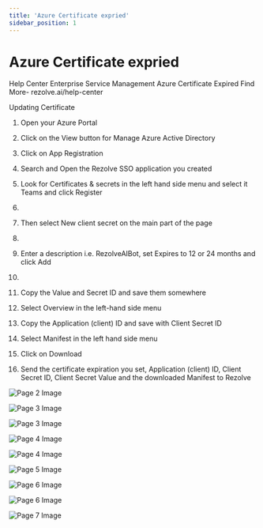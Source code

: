```yaml
---
title: 'Azure Certificate expried'
sidebar_position: 1
---
```



# Azure Certificate expried

Help Center
Enterprise Service Management
Azure Certificate
Expired
Find More- rezolve.ai/help-center

Updating Certificate
1. Open your Azure Portal
2. Click on the View button for Manage Azure Active Directory

3. Click on App Registration
4. Search and Open the Rezolve SSO application you created

5. Look for Certificates & secrets in the left hand side menu and select it
Teams and click Register
2.
6. Then select New client secret on the main part of the page
3.

7. Enter a description i.e. RezolveAIBot, set Expires to 12 or 24 months and click Add
4.

8. Copy the Value and Secret ID and save them somewhere
9. Select Overview in the left-hand side menu
10. Copy the Application (client) ID and save with Client Secret ID
11. Select Manifest in the left hand side menu
12. Click on Download


13. Send the certificate expiration you set, Application (client) ID, Client Secret ID, Client Secret Value and
the downloaded Manifest to Rezolve


![Page 2 Image](/img/reference/Graph%20API%20Guides/images/Azure-Certificate-expried_page2_4.png)

![Page 3 Image](/img/reference/Graph%20API%20Guides/images/Azure-Certificate-expried_page3_4.png)

![Page 3 Image](/img/reference/Graph%20API%20Guides/images/Azure-Certificate-expried_page3_5.png)

![Page 4 Image](/img/reference/Graph%20API%20Guides/images/Azure-Certificate-expried_page4_4.png)

![Page 4 Image](/img/reference/Graph%20API%20Guides/images/Azure-Certificate-expried_page4_5.png)

![Page 5 Image](/img/reference/Graph%20API%20Guides/images/Azure-Certificate-expried_page5_4.png)

![Page 6 Image](/img/reference/Graph%20API%20Guides/images/Azure-Certificate-expried_page6_4.png)

![Page 6 Image](/img/reference/Graph%20API%20Guides/images/Azure-Certificate-expried_page6_5.png)

![Page 7 Image](/img/reference/Graph%20API%20Guides/images/Azure-Certificate-expried_page7_4.png)